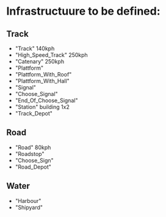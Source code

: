 # Infrastructuure to be defined:

## Track

- "Track" 140kph
- "High_Speed_Track" 250kph
- "Catenary" 250kph
- "Plattform"
- "Plattform_With_Roof"
- "Plattform_With_Hall"
- "Signal"
- "Choose_Signal"
- "End_Of_Choose_Signal"
- "Station" building 1x2
- "Track_Depot"

## Road

- "Road" 80kph
- "Roadstop"
- "Choose_Sign"
- "Road_Depot"

## Water

- "Harbour"
- "Shipyard"